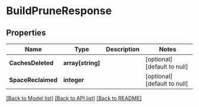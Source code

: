 # BuildPruneResponse

## Properties
Name | Type | Description | Notes
------------ | ------------- | ------------- | -------------
**CachesDeleted** | **array[string]** |  | [optional] [default to null]
**SpaceReclaimed** | **integer** |  | [optional] [default to null]

[[Back to Model list]](../README.md#documentation-for-models) [[Back to API list]](../README.md#documentation-for-api-endpoints) [[Back to README]](../README.md)


